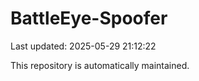 # BattleEye-Spoofer

Last updated: 2025-05-29 21:12:22

This repository is automatically maintained.
